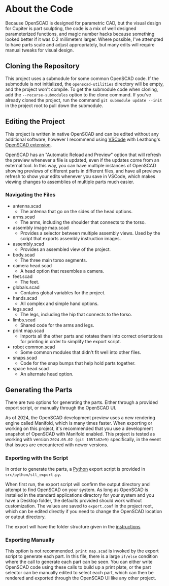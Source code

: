 # About the Code
Because OpenSCAD is designed for parametric CAD, but the visual design for Cupiter is part sculpting, the code is a mix of well designed parameterized functions, and magic number hacks because something looked better if it was 0.2 millimeters larger. Where possible, I've attempted to have parts scale and adjust appropriately, but many edits will require manual tweaks for visual design.

## Cloning the Repository

This project uses a submodule for some common OpenSCAD code. If the submodule is not initialized, the `openscad-utilities` directory will be empty, and the project won't compile. To get the submodule code when cloning, add the `--recurse-submodules` option to the clone command. If you've already cloned the project, run the command `git submodule update --init` in the project root to pull down the submodule.

## Editing the Project
This project is written in native OpenSCAD and can be edited without any additional software, however I recommend using [VSCode](https://code.visualstudio.com/) with Leathong's [OpenSCAD extension](https://marketplace.visualstudio.com/items?itemName=Leathong.openscad-language-support).

OpenSCAD has an "Automatic Reload and Preview" option that will refresh the preview whenever a file is updated, even if the updates come from an external tool. In this way, you can have multiple instances of OpenSCAD showing previews of different parts in different files, and have all previews refresh to show your edits whenever you save in VSCode, which makes viewing changes to assemblies of multiple parts much easier.

### Navigating the Files
* antenna.scad
    * The antenna that go on the sides of the head options.
* arms.scad
    * The arms, including the shoulder that connects to the torso.
* assembly image map.scad
    * Provides a selector between multiple assembly views. Used by the script that exports assembly instruction images.
* assembly.scad
    * Provides an assembled view of the project.
* body.scad
    * The three main torso segments.
* camera head.scad
    * A head option that resembles a camera.
* feet.scad
    * The feet.
* globals.scad
    * Contains global variables for the project.
* hands.scad
    * All complex and simple hand options.
* legs.scad
    * The legs, including the hip that connects to the torso.
* limbs.scad
    * Shared code for the arms and legs.
* print map.scad
    * Imports all the other parts and rotates them into correct orientations for printing in order to simplify the export script.
* robot common.scad
    * Some common modules that didn't fit well into other files.
* snaps.scad
    * Code for the snap bumps that help hold parts together.
* space head.scad
    * An alternate head option.

## Generating the Parts

There are two options for generating the parts. Either through a provided export script, or manually through the OpenSCAD UI.

As of 2024, the OpenSCAD development preview uses a new rendering engine called Manifold, which is many times faster. When exporting or working on this project, it's recommended that you use a development snapshot of OpenSCAD with Manifold enabled. This project is tested as working with version `2024.05.02 (git 1057a82e9)` specifically, in the event that issues are encountered with newer versions.

### Exporting with the Script

In order to generate the parts, a [Python](https://www.python.org/) export script is provided in `src/python/stl_export.py`.

When first run, the export script will confirm the output directory and attempt to find OpenSCAD on your system. As long as OpenSCAD is installed in the standard applications directory for your system and you have a Desktop folder, the defaults provided should work without customization. The values are saved to `export.conf` in the project root, which can be edited directly if you need to change the OpenSCAD location or output directory.

The export will have the folder structure given in the [instructions](../instructions/README.md)

### Exporting Manually

This option is not recommended. `print map.scad` is invoked by the export script to generate each part. In this file, there is a large `if/else` condition where the call to generate each part can be seen. You can either write OpenSCAD code using these calls to build up a print plate, or the part selector can be manually edited to select each part, which can then be rendered and exported through the OpenSCAD UI like any other project.
